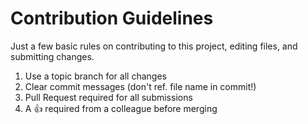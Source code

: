 # Contribution Guidelines

Just a few basic rules on contributing to this project, editing files, and submitting changes.

1. Use a topic branch for all changes
2. Clear commit messages (don't ref. file name in commit!)
3. Pull Request required for all submissions
4. A :+1: required from a colleague before merging
